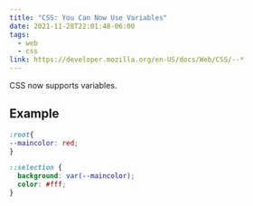 ```yaml
---
title: "CSS: You Can Now Use Variables"
date: 2021-11-28T22:01:48-06:00
tags:
  - web
  - css
link: https://developer.mozilla.org/en-US/docs/Web/CSS/--*
---
```


CSS now supports variables.

## Example

```css
:root{
--maincolor: red;
}

::selection {
  background: var(--maincolor);
  color: #fff;
}
```
